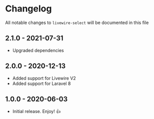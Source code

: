 # Changelog

All notable changes to `livewire-select` will be documented in this file

## 2.1.0 - 2021-07-31

- Upgraded dependencies

## 2.0.0 - 2020-12-13

- Added support for Livewire V2
- Added support for Laravel 8

## 1.0.0 - 2020-06-03

- Initial release. Enjoy! 👍
